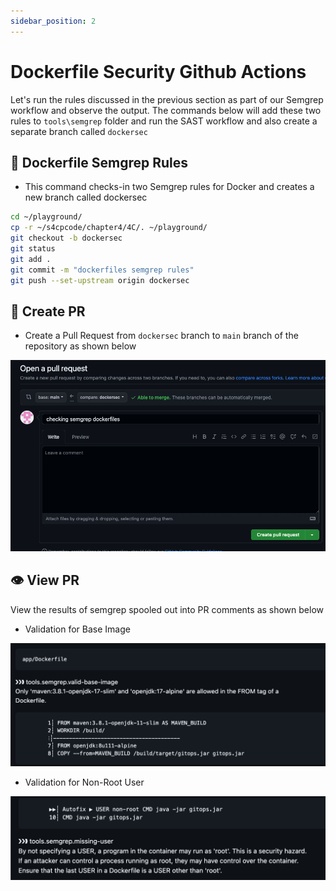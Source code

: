 ```yaml
---
sidebar_position: 2
---
```


# Dockerfile Security Github Actions

Let's run the rules discussed in the previous section as part of our Semgrep workflow and observe the output. The commands below will add these two rules to `tools\semgrep` folder and run the SAST workflow and also create a separate branch called `dockersec`

## 📄 Dockerfile Semgrep Rules

- This command checks-in two Semgrep rules for Docker and creates a new branch called dockersec

```bash
cd ~/playground/
cp -r ~/s4cpcode/chapter4/4C/. ~/playground/
git checkout -b dockersec
git status
git add .
git commit -m "dockerfiles semgrep rules"
git push --set-upstream origin dockersec
```

## 🔄 Create PR

- Create a Pull Request from `dockersec` branch to `main` branch of the repository as shown below

![](img/4B_1.png)

## 👁️ View PR

View the results of semgrep spooled out into PR comments as shown below 

- Validation for Base Image

![](img/validation_docker_base_image.png)

- Validation for Non-Root User
  
![](img/validation_docker_non_root.png)